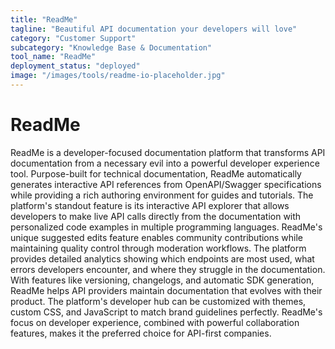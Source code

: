 ```yaml
---
title: "ReadMe"
tagline: "Beautiful API documentation your developers will love"
category: "Customer Support"
subcategory: "Knowledge Base & Documentation"
tool_name: "ReadMe"
deployment_status: "deployed"
image: "/images/tools/readme-io-placeholder.jpg"
---
```


# ReadMe

ReadMe is a developer-focused documentation platform that transforms API documentation from a necessary evil into a powerful developer experience tool. Purpose-built for technical documentation, ReadMe automatically generates interactive API references from OpenAPI/Swagger specifications while providing a rich authoring environment for guides and tutorials. The platform's standout feature is its interactive API explorer that allows developers to make live API calls directly from the documentation with personalized code examples in multiple programming languages. ReadMe's unique suggested edits feature enables community contributions while maintaining quality control through moderation workflows. The platform provides detailed analytics showing which endpoints are most used, what errors developers encounter, and where they struggle in the documentation. With features like versioning, changelogs, and automatic SDK generation, ReadMe helps API providers maintain documentation that evolves with their product. The platform's developer hub can be customized with themes, custom CSS, and JavaScript to match brand guidelines perfectly. ReadMe's focus on developer experience, combined with powerful collaboration features, makes it the preferred choice for API-first companies.
